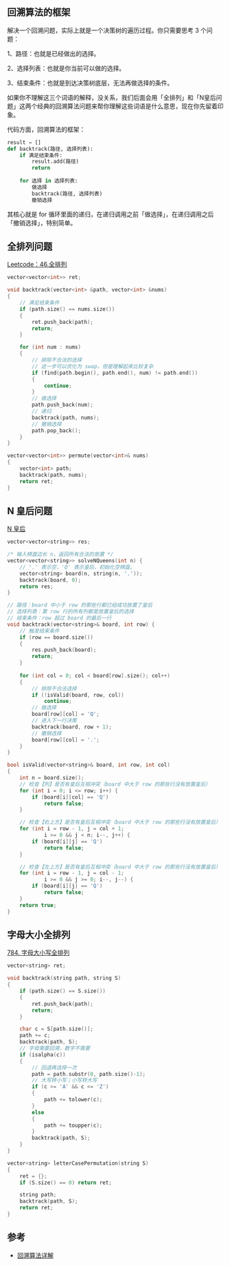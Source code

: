 ## 回溯算法的框架
解决一个回溯问题，实际上就是一个决策树的遍历过程。你只需要思考 3 个问题：

1、路径：也就是已经做出的选择。

2、选择列表：也就是你当前可以做的选择。

3、结束条件：也就是到达决策树底层，无法再做选择的条件。

如果你不理解这三个词语的解释，没关系，我们后面会用「全排列」和「N皇后问题」这两个经典的回溯算法问题来帮你理解这些词语是什么意思，现在你先留着印象。

代码方面，回溯算法的框架：

```python
result = []
def backtrack(路径, 选择列表):
    if 满足结束条件:
        result.add(路径)
        return
    
    for 选择 in 选择列表:
        做选择
        backtrack(路径, 选择列表)
        撤销选择
```

其核心就是 for 循环里面的递归，在递归调用之前「做选择」，在递归调用之后「撤销选择」，特别简单。

## 全排列问题
[Leetcode：46.全排列](https://leetcode-cn.com/problems/permutations/)

```cpp
vector<vector<int>> ret;

void backtrack(vector<int> &path, vector<int> &nums)
{
    // 满足结束条件
    if (path.size() == nums.size())
    {
        ret.push_back(path);
        return;
    }

    for (int num : nums)
    {
        // 排除不合法的选择
        // 这一步可以优化为 swap，但是理解起来比较复杂
        if (find(path.begin(), path.end(), num) != path.end())
        {
            continue;
        }
        // 做选择
        path.push_back(num);
        // 递归
        backtrack(path, nums);
        // 撤销选择
        path.pop_back();
    }
}

vector<vector<int>> permute(vector<int>& nums) 
{
    vector<int> path;
    backtrack(path, nums);
    return ret;
}
```

## N 皇后问题
[N 皇后](https://leetcode-cn.com/problems/n-queens/)

```cpp
vector<vector<string>> res;

/* 输入棋盘边长 n，返回所有合法的放置 */
vector<vector<string>> solveNQueens(int n) {
    // '.' 表示空，'Q' 表示皇后，初始化空棋盘。
    vector<string> board(n, string(n, '.'));
    backtrack(board, 0);
    return res;
}

// 路径：board 中小于 row 的那些行都已经成功放置了皇后
// 选择列表：第 row 行的所有列都是放置皇后的选择
// 结束条件：row 超过 board 的最后一行
void backtrack(vector<string>& board, int row) {
    // 触发结束条件
    if (row == board.size()) 
    {
        res.push_back(board);
        return;
    }
    
    for (int col = 0; col < board[row].size(); col++) 
    {
        // 排除不合法选择
        if (!isValid(board, row, col)) 
            continue;
        // 做选择
        board[row][col] = 'Q';
        // 进入下一行决策
        backtrack(board, row + 1);
        // 撤销选择
        board[row][col] = '.';
    }
}

bool isValid(vector<string>& board, int row, int col)
{
    int n = board.size();
    // 检查【列】是否有皇后互相冲突（board 中大于 row 的那些行没有放置皇后）
    for (int i = 0; i <= row; i++) {
        if (board[i][col] == 'Q')
            return false;
    }

    // 检查【右上方】是否有皇后互相冲突（board 中大于 row 的那些行没有放置皇后）
    for (int i = row - 1, j = col + 1; 
            i >= 0 && j < n; i--, j++) {
        if (board[i][j] == 'Q')
            return false;
    }

    // 检查【左上方】是否有皇后互相冲突（board 中大于 row 的那些行没有放置皇后）
    for (int i = row - 1, j = col - 1;
            i >= 0 && j >= 0; i--, j--) {
        if (board[i][j] == 'Q')
            return false;
    }
    return true;
}
```

## 字母大小全排列
[784. 字母大小写全排列](https://leetcode-cn.com/problems/letter-case-permutation)

```cpp
vector<string> ret;

void backtrack(string path, string S)
{
    if (path.size() == S.size())
    {
        ret.push_back(path);
        return;
    }

    char c = S[path.size()];
    path += c;
    backtrack(path, S);
    // 字母需要回溯，数字不需要
    if (isalpha(c))
    {
        // 回退再选择一次
        path = path.substr(0, path.size()-1);
        // 大写转小写；小写转大写
        if (c >= 'A' && c <= 'Z')
        {
            path += tolower(c);
        }
        else    
        {
            path += toupper(c);
        }
        backtrack(path, S);
    }
}

vector<string> letterCasePermutation(string S) 
{
    ret = {};
    if (S.size() == 0) return ret;

    string path;
    backtrack(path, S);
    return ret;
}

```

## 参考
+ [回溯算法详解](https://leetcode-cn.com/problems/permutations/solution/hui-su-suan-fa-xiang-jie-by-labuladong-2/)